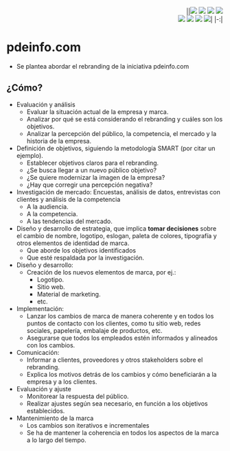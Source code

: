 <div align=right>

||[![](https://img.shields.io/badge/-Inicio-FFF?style=flat&logo=Emlakjet&logoColor=black)](/README.md) [![](https://img.shields.io/badge/-Introducción-FFF?style=flat&logo=abbrobotstudio&logoColor=black)](/documentos/intro.md) [![](https://img.shields.io/badge/-Modelos_de_lenguaje-FFF?style=flat&logo=LiveChat&logoColor=black)](/documentos/LLMs.md) [![](https://img.shields.io/badge/-Panorámica-FFF?style=flat&logo=openstreetmap&logoColor=black)](/documentos/panoramica.md)<br>  [![](https://img.shields.io/badge/-Prompts-FFF?style=flat&logo=Proton&logoColor=black)](/documentos/prompts/README.md) [![](https://img.shields.io/badge/-Ing,_de_prompts-FFF?style=flat&logo=googleearthengine&logoColor=black)](/documentos/ingenieriaDePrompts/README.md) [![](https://img.shields.io/badge/-Patrones-FFF?style=flat&logo=textpattern&logoColor=black)](/documentos/ingenieriaDePrompts/patrones/README.md) [![](https://img.shields.io/badge/-Casos_de_uso-FFF?style=flat&logo=gitbook&logoColor=black)](/documentos/casosDeUso/README.md)|
|-:|

</div>

# pdeinfo.com

- Se plantea abordar el rebranding de la iniciativa pdeinfo.com

## ¿Cómo?

- Evaluación y análisis
  - Evaluar la situación actual de la empresa y marca.
  - Analizar por qué se está considerando el rebranding y cuáles son los objetivos.
  - Analizar la percepción del público, la competencia, el mercado y la historia de la empresa.
- Definición de objetivos, siguiendo la metodología SMART (por citar un ejemplo).
  - Establecer objetivos claros para el rebranding.
  - ¿Se busca llegar a un nuevo público objetivo?
  - ¿Se quiere modernizar la imagen de la empresa?
  - ¿Hay que corregir una percepción negativa?
- Investigación de mercado: Encuestas, análisis de datos, entrevistas con clientes y análisis de la competencia
  - A la audiencia.
  - A la competencia.
  - A las tendencias del mercado.
- Diseño y desarrollo de estrategia, que implica **tomar decisiones** sobre el cambio de nombre, logotipo, eslogan, paleta de colores, tipografía y otros elementos de identidad de marca.
  - Que aborde los objetivos identificados
  - Que esté respaldada por la investigación.
- Diseño y desarrollo:
  - Creación de los nuevos elementos de marca, por ej.:
    - Logotipo.
    - Sitio web.
    - Material de marketing.
    - etc.
- Implementación:
  - Lanzar los cambios de marca de manera coherente y en todos los puntos de contacto con los clientes, como tu sitio web, redes sociales, papelería, embalaje de productos, etc. 
  - Asegurarse que todos los empleados estén informados y alineados con los cambios.
- Comunicación:
  - Informar a clientes, proveedores y otros stakeholders sobre el rebranding.
  - Explica los motivos detrás de los cambios y cómo beneficiarán a la empresa y a los clientes.
- Evaluación y ajuste
  - Monitorear la respuesta del público.
  - Realizar ajustes según sea necesario, en función a los objetivos establecidos.
- Mantenimiento de la marca
  - Los cambios son iterativos e incrementales
  - Se ha de mantener la coherencia en todos los aspectos de la marca a lo largo del tiempo.

